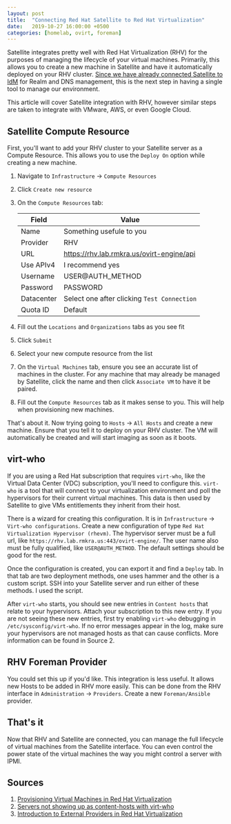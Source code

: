```yaml
---
layout: post
title:  "Connecting Red Hat Satellite to Red Hat Virtualization"
date:   2019-10-27 16:00:00 +0500
categories: [homelab, ovirt, foreman]
---
```


Satellite integrates pretty well with Red Hat Virtualization (RHV) for the purposes of managing the lifecycle of your virtual machines. Primarily, this allows you to create a new machine in Satellite and have it automatically deployed on your RHV cluster. [Since we have already connected Satellite to IdM](https://rmkra.us/homelab/freeipa/foreman/2019/10/25/connecting_satellite_to_freeipa.html) for Realm and DNS management, this is the next step in having a single tool to manage our environment.

This article will cover Satellite integration with RHV, however similar steps are taken to integrate with VMware, AWS, or even Google Cloud.

Satellite Compute Resource
--------------------------

First, you'll want to add your RHV cluster to your Satellite server as a Compute Resource. This allows you to use the `Deploy On` option while creating a new machine.

1. Navigate to `Infrastructure` -> `Compute Resources`
2. Click `Create new resource`
3. On the `Compute Resources` tab:

    | Field | Value |
    |-------|--------|
    | Name | Something usefule to you |
    | Provider | RHV |
    | URL | https://rhv.lab.rmkra.us/ovirt-engine/api |
    | Use APIv4 | I recommend yes |
    | Username | USER@AUTH_METHOD |
    | Password | PASSWORD |
    | Datacenter | Select one after clicking `Test Connection` |
    | Quota ID | Default |

4. Fill out the `Locations` and `Organizations` tabs as you see fit
5. Click `Submit`
6. Select your new compute resource from the list
7. On the `Virtual Machines` tab, ensure you see an accurate list of machines in the cluster. For any machine that may already be managed by Satellite, click the name and then click `Associate VM` to have it be paired.
8. Fill out the `Compute Resources` tab as it makes sense to you. This will help when provisioning new machines.

That's about it. Now trying going to `Hosts` -> `All Hosts` and create a new machine. Ensure that you tell it to deploy on your RHV cluster. The VM will automatically be created and will start imaging as soon as it boots.

virt-who
--------

If you are using a Red Hat subscription that requires `virt-who`, like the Virtual Data Center (VDC) subscription, you'll need to configure this. `virt-who` is a tool that will connect to your virtualization environment and poll the hypervisors for their current virtual machines. This data is then used by Satellite to give VMs entitlements they inherit from their host.

There is a wizard for creating this configuration. It is in `Infrastructure` -> `Virt-who configurations`. Create a new configuration of type `Red Hat Virtualization Hypervisor (rhevm)`. The hypervisor server must be a full url, like `https://rhv.lab.rmkra.us:443/ovirt-engine/`. The user name also must be fully qualified, like `USER@AUTH_METHOD`. The default settings should be good for the rest.

Once the configuration is created, you can export it and find a `Deploy` tab. In that tab are two deployment methods, one uses hammer and the other is a custom script. SSH into your Satellite server and run either of these methods. I used the script.

After `virt-who` starts, you should see new entries in `Content hosts` that relate to your hypervisors. Attach your subscription to this new entry. If you are not seeing these new entries, first try enabling `virt-who` debugging in `/etc/sysconfig/virt-who`. If no error messages appear in the log, make sure your hypervisors are not managed hosts as that can cause conflicts. More information can be found in Source 2.

RHV Foreman Provider
--------------------

You could set this up if you'd like. This integration is less useful. It allows new Hosts to be added in RHV more easily. This can be done from the RHV interface in `Administration` -> `Providers`. Create a new `Foreman/Ansible` provider.

That's it
---------

Now that RHV and Satellite are connected, you can manage the full lifecycle of virtual machines from the Satellite interface. You can even control the power state of the virtual machines the way you might control a server with IPMI.

Sources
-------
  1. [Provisioning Virtual Machines in Red Hat Virtualization](https://access.redhat.com/documentation/en-us/red_hat_satellite/6.6/html/provisioning_guide/provisioning_virtual_machines_in_red_hat_virtualization)
  2. [Servers not showing up as content-hosts with virt-who](https://access.redhat.com/solutions/3998041)
  3. [Introduction to External Providers in Red Hat Virtualization](https://access.redhat.com/documentation/en-us/red_hat_virtualization/4.2/html-single/administration_guide/index#Introduction_to_Third_Party_Resource_Providers_in_Red_Hat_Enterprise_Virtualization)
